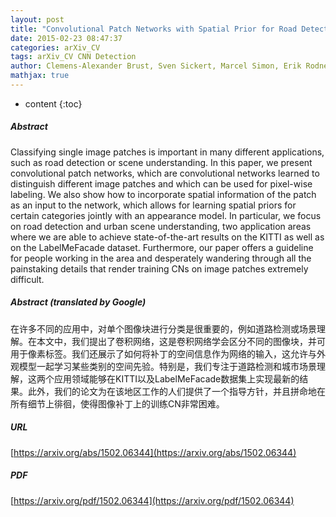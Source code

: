 ```yaml
---
layout: post
title: "Convolutional Patch Networks with Spatial Prior for Road Detection and Urban Scene Understanding"
date: 2015-02-23 08:47:37
categories: arXiv_CV
tags: arXiv_CV CNN Detection
author: Clemens-Alexander Brust, Sven Sickert, Marcel Simon, Erik Rodner, Joachim Denzler
mathjax: true
---
```


* content
{:toc}

##### Abstract
Classifying single image patches is important in many different applications, such as road detection or scene understanding. In this paper, we present convolutional patch networks, which are convolutional networks learned to distinguish different image patches and which can be used for pixel-wise labeling. We also show how to incorporate spatial information of the patch as an input to the network, which allows for learning spatial priors for certain categories jointly with an appearance model. In particular, we focus on road detection and urban scene understanding, two application areas where we are able to achieve state-of-the-art results on the KITTI as well as on the LabelMeFacade dataset. Furthermore, our paper offers a guideline for people working in the area and desperately wandering through all the painstaking details that render training CNs on image patches extremely difficult.

##### Abstract (translated by Google)
在许多不同的应用中，对单个图像块进行分类是很重要的，例如道路检测或场景理解。在本文中，我们提出了卷积网络，这是卷积网络学会区分不同的图像块，并可用于像素标签。我们还展示了如何将补丁的空间信息作为网络的输入，这允许与外观模型一起学习某些类别的空间先验。特别是，我们专注于道路检测和城市场景理解，这两个应用领域能够在KITTI以及LabelMeFacade数据集上实现最新的结果。此外，我们的论文为在该地区工作的人们提供了一个指导方针，并且拼命地在所有细节上徘徊，使得图像补丁上的训练CN非常困难。

##### URL
[https://arxiv.org/abs/1502.06344](https://arxiv.org/abs/1502.06344)

##### PDF
[https://arxiv.org/pdf/1502.06344](https://arxiv.org/pdf/1502.06344)

